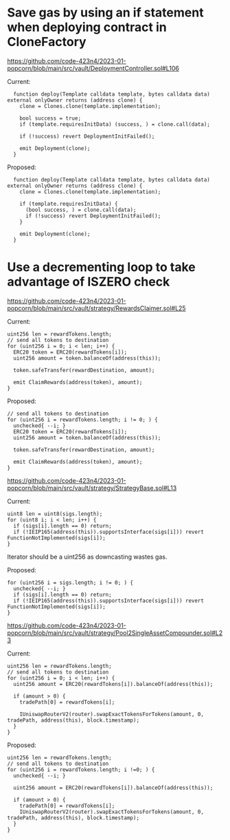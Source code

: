 # Save gas by using an if statement when deploying contract in CloneFactory

https://github.com/code-423n4/2023-01-popcorn/blob/main/src/vault/DeploymentController.sol#L106

Current:
```
  function deploy(Template calldata template, bytes calldata data) external onlyOwner returns (address clone) {
    clone = Clones.clone(template.implementation);

    bool success = true;
    if (template.requiresInitData) (success, ) = clone.call(data);

    if (!success) revert DeploymentInitFailed();

    emit Deployment(clone);
  }
```

Proposed:
```
  function deploy(Template calldata template, bytes calldata data) external onlyOwner returns (address clone) {
    clone = Clones.clone(template.implementation);

    if (template.requiresInitData) {
      (bool success, ) = clone.call(data);
      if (!success) revert DeploymentInitFailed();
    }

    emit Deployment(clone);
  }
```

# Use a decrementing loop to take advantage of ISZERO check

https://github.com/code-423n4/2023-01-popcorn/blob/main/src/vault/strategy/RewardsClaimer.sol#L25

Current:
```
uint256 len = rewardTokens.length;
// send all tokens to destination
for (uint256 i = 0; i < len; i++) {
  ERC20 token = ERC20(rewardTokens[i]);
  uint256 amount = token.balanceOf(address(this));

  token.safeTransfer(rewardDestination, amount);

  emit ClaimRewards(address(token), amount);
}
```

Proposed:
```
// send all tokens to destination
for (uint256 i = rewardTokens.length; i != 0; ) {
  unchecked{ --i; }
  ERC20 token = ERC20(rewardTokens[i]);
  uint256 amount = token.balanceOf(address(this));

  token.safeTransfer(rewardDestination, amount);

  emit ClaimRewards(address(token), amount);
}
```

https://github.com/code-423n4/2023-01-popcorn/blob/main/src/vault/strategy/StrategyBase.sol#L13

Current:
```
uint8 len = uint8(sigs.length);
for (uint8 i; i < len; i++) {
  if (sigs[i].length == 0) return;
  if (!IEIP165(address(this)).supportsInterface(sigs[i])) revert FunctionNotImplemented(sigs[i]);
}
```

Iterator should be a uint256 as downcasting wastes gas.

Proposed:
```
for (uint256 i = sigs.length; i != 0; ) {
  unchecked{ --i; }
  if (sigs[i].length == 0) return;
  if (!IEIP165(address(this)).supportsInterface(sigs[i])) revert FunctionNotImplemented(sigs[i]);
}
```

https://github.com/code-423n4/2023-01-popcorn/blob/main/src/vault/strategy/Pool2SingleAssetCompounder.sol#L23

Current:
```
uint256 len = rewardTokens.length;
// send all tokens to destination
for (uint256 i = 0; i < len; i++) {
  uint256 amount = ERC20(rewardTokens[i]).balanceOf(address(this));

  if (amount > 0) {
    tradePath[0] = rewardTokens[i];

    IUniswapRouterV2(router).swapExactTokensForTokens(amount, 0, tradePath, address(this), block.timestamp);
  }
}
```

Proposed:
```
uint256 len = rewardTokens.length;
// send all tokens to destination
for (uint256 i = rewardTokens.length; i !=0; ) {
  unchecked{ --i; }

  uint256 amount = ERC20(rewardTokens[i]).balanceOf(address(this));

  if (amount > 0) {
    tradePath[0] = rewardTokens[i];
    IUniswapRouterV2(router).swapExactTokensForTokens(amount, 0, tradePath, address(this), block.timestamp);
  }
}
```
